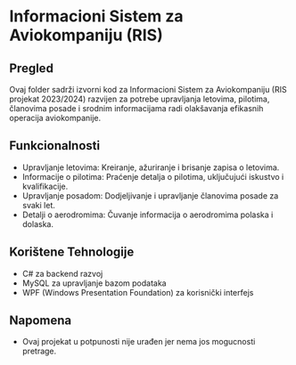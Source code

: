 # Informacioni Sistem za Aviokompaniju (RIS)

## Pregled

Ovaj folder sadrži izvorni kod za Informacioni Sistem za Aviokompaniju (RIS projekat 2023/2024) razvijen za potrebe upravljanja letovima, pilotima, članovima posade i srodnim informacijama radi olakšavanja efikasnih operacija aviokompanije.

## Funkcionalnosti

- Upravljanje letovima: Kreiranje, ažuriranje i brisanje zapisa o letovima.
- Informacije o pilotima: Praćenje detalja o pilotima, uključujući iskustvo i kvalifikacije.
- Upravljanje posadom: Dodjeljivanje i upravljanje članovima posade za svaki let.
- Detalji o aerodromima: Čuvanje informacija o aerodromima polaska i dolaska.

## Korištene Tehnologije

- C# za backend razvoj
- MySQL za upravljanje bazom podataka
- WPF (Windows Presentation Foundation) za korisnički interfejs

## Napomena
- Ovaj projekat u potpunosti nije urađen jer nema jos mogucnosti pretrage.
